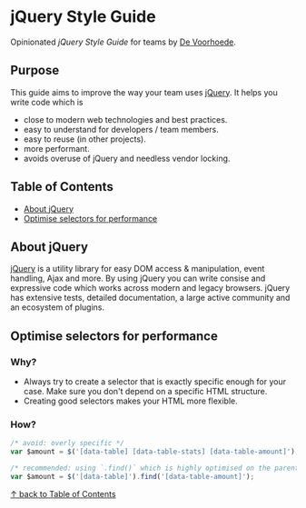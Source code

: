 # jQuery Style Guide

Opinionated *jQuery Style Guide* for teams by [De Voorhoede](https://twitter.com/devoorhoede).

## Purpose

This guide aims to improve the way your team uses [jQuery](http://jquery.com/). It helps you write code which is

* close to modern web technologies and best practices.
* easy to understand for developers / team members.
* easy to reuse (in other projects).
* more performant.
* avoids overuse of jQuery and needless vendor locking.


## Table of Contents

* [About jQuery](#about-jquery)
* [Optimise selectors for performance](#optimise-selectors-for-performance)

## About jQuery

[jQuery](http://jquery.com/) is a utility library for easy DOM access & manipulation, event handling, Ajax and more. By using jQuery you can write consise and expressive code which works across modern and legacy browsers. jQuery has extensive tests, detailed documentation, a large active community and an ecosystem of plugins.

## Optimise selectors for performance
### Why?
* Always try to create a selector that is exactly specific enough for your case. Make sure you don't depend on a specific HTML structure.
* Creating good selectors makes your HTML more flexible.

### How?
``` javascript
/* avoid: overly specific */
var $amount = $('[data-table] [data-table-stats] [data-table-amount]');

/* recommended: using `.find()` which is highly optimised on the parent element */
var $amount = $('[data-table]').find('[data-table-amount]');
```

[↑ back to Table of Contents](#table-of-contents)
